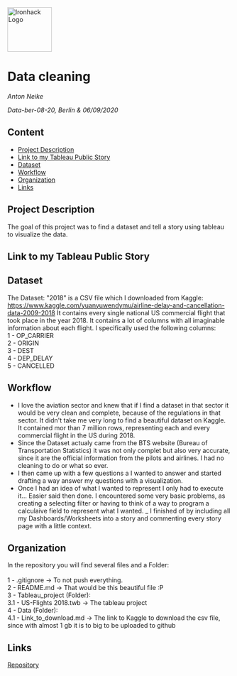<img src="https://bit.ly/2VnXWr2" alt="Ironhack Logo" width="100"/>

# Data cleaning
*Anton Neike*

*Data-ber-08-20, Berlin & 06/09/2020*

## Content
- [Project Description](#project-description)
- [Link to my Tableau Public Story](#link-to-my-Tableau-Public-Story)
- [Dataset](#dataset)
- [Workflow](#workflow)
- [Organization](#organization)
- [Links](#links)

## Project Description
The goal of this project was to find a dataset and tell a story using tableau to visualize the data.

## Link to my Tableau Public Story



## Dataset
The Dataset: "2018" is a CSV file which I downloaded from Kaggle: https://www.kaggle.com/yuanyuwendymu/airline-delay-and-cancellation-data-2009-2018
It contains every single national US commercial flight that took place in the year 2018. It contains a lot of columns with all imaginable information about each flight. I specifically used the following columns: <br>
1 - OP_CARRIER<br>
2 - ORIGIN<br>
3 - DEST<br>
4 - DEP_DELAY<br>
5 - CANCELLED<br>

## Workflow

- I love the aviation sector and knew that if I find a dataset in that sector it would be very clean and complete, because of the regulations in that sector. It didn't take me very long to find a beautiful dataset on Kaggle. It contained mor than 7 million rows, representing each and every commercial flight in the US during 2018.
- Since the Dataset actualy came from the BTS website (Bureau of Transportation Statistics) it was not only complet but also very accurate, since it are the official information from the pilots and airlines. I had no cleaning to do or what so ever.
- I then came up with a few questions a I wanted to answer and started drafting a way answer my questions with a visualization.
- Once I had an idea of what I wanted to represent I only had to execute it... Easier said then done. I encountered some very basic problems, as creating a selecting filter or having to think of a way to program a calculaive field to represent what I wanted.
_ I finished of by including all my Dashboards/Worksheets into a story and commenting every story page with a little context.

## Organization
In the repository you will find several files and a Folder:<br>
<br>
1 - .gitignore -> To not push everything.<br>
2 - README.md -> That would be this beautiful file :P<br>
3 - Tableau_project (Folder):<br>
    3.1 - US-Flights 2018.twb -> The tableau project<br>
4 - Data (Folder):<br>
    4.1 - Link_to_download.md -> The link to Kaggle to download the csv file, since with almost 1 gb it is to big to be uploaded to github<br>
## Links
[Repository](https://github.com/fctonio/Tableau-US-Commercial-Flights-2018)
